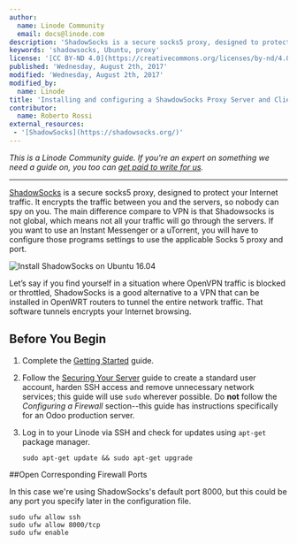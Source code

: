 ```yaml
---
author:
  name: Linode Community
  email: docs@linode.com
description: 'ShadowSocks is a secure socks5 proxy, designed to protect your Internet traffic. It encrypts the traffic between you and the servers, so nobody can spy on you. The main difference compare to VPN is that Shadowsocks is not global, which means not all your traffic will go through the servers.'
keywords: 'shadowsocks, Ubuntu, proxy'
license: '[CC BY-ND 4.0](https://creativecommons.org/licenses/by-nd/4.0)'
published: 'Wednesday, August 2th, 2017'
modified: 'Wednesday, August 2th, 2017'
modified_by:
  name: Linode
title: 'Installing and configuring a ShawdowSocks Proxy Server and Client on Ubuntu 16.04.2 LTS (Xenial Xerus)'
contributor:
  name: Roberto Rossi
external_resources:
 - '[ShadowSocks](https://shadowsocks.org/)'
---
```


*This is a Linode Community guide. If you're an expert on something we need a guide on, you too can [get paid to write for us](https://www.linode.com/docs/contribute).*
<hr>

[ShadowSocks](https://shadowsocks.org/) is a secure socks5 proxy, designed to protect your Internet traffic. It encrypts the traffic between you and the servers, so nobody can spy on you. The main difference compare to VPN is that Shadowsocks is not global, which means not all your traffic will go through the servers. If you want to use an Instant Messenger or a uTorrent, you will have to configure those programs settings to use the applicable Socks 5 proxy and port.

![Install ShadowSocks on Ubuntu 16.04](https://github.com/nastavnjc/shadowsocks-doc/blob/master/install-shadowsocks-on-ubuntu-16-04.png "Install ShadowSocks on Ubuntu 16.04")

Let’s say if you find yourself in a situation where OpenVPN traffic is blocked or throttled, ShadowSocks is a good alternative to a VPN that can be installed in OpenWRT routers to tunnel the entire network traffic. That software tunnels encrypts your Internet browsing.

## Before You Begin

1.  Complete the [Getting Started](/docs/getting-started) guide.

2.  Follow the [Securing Your Server](/docs/security/securing-your-server/) guide to create a standard user account, harden SSH access and remove unnecessary network services; this guide will use `sudo` wherever possible. Do **not** follow the *Configuring a Firewall* section--this guide has instructions specifically for an Odoo production server.

3.  Log in to your Linode via SSH and check for updates using `apt-get` package manager.

        sudo apt-get update && sudo apt-get upgrade

##Open Corresponding Firewall Ports

In this case we're using ShadowSocks's default port 8000, but this could be any port you specify later in the configuration file.

    sudo ufw allow ssh
    sudo ufw allow 8000/tcp
    sudo ufw enable
